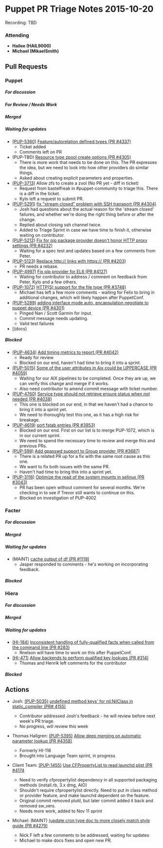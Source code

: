 # Puppet PR Triage Notes 2015-10-20

Recording: TBD

### Attending

* **Hailee (HAIL9000)**
* **Michael (MikaelSmith)**

## Pull Requests

### Puppet

##### For discussion

##### For Review / Needs Work


##### Merged


##### Waiting for updates

* [(PUP-5360)](https://tickets.puppetlabs.com/browse/PUP-5360) [Feature/autorelation defined types (PR #4337)](https://github.com/puppetlabs/puppet/pull/4337)
    - Ticket added
    - Comments left on PR
* (PUP-TBD) [Resource type zpool create options (PR #4305)](https://github.com/puppetlabs/puppet/pull/4305)
    - There is more work that needs to be done on this. The PR expresses the idea, but we need to look into how other providers do similar things.
    - Asked about creating explicit parameters and properties.
* [(PUP-3713)](https://tickets.puppetlabs.com/browse/PUP-3713) Allow zfs to create a zvol (No PR yet - diff in ticket)
    - Request from bastelfreak in #puppet-community to triage this. There is a diff in the ticket.
    - Kylo left a request to submit PR.
* [(PUP-5291)](https://tickets.puppetlabs.com/browse/PUP-5291) [fix "stream closed" problem with SSH transport (PR #4304)](https://github.com/puppetlabs/puppet/pull/4304)
    - Josh had questions about the actual reason for the 'stream closed' failures, and whether we're doing the right thing before or after the change.
    - Replied about closing ssh channel twice.
    - Added to Triage Sprint in case we have time to finish it, otherwise waiting on contributor.
* [(PUP-5212)](https://tickets.puppetlabs.com/browse/PUP-5212) [Fix for pip package provider doesn't honor HTTP proxy settings (PR #4232)](https://github.com/puppetlabs/puppet/pull/4232)
    - Waiting for a spec test and updates based on a few comments from Peter.
* [(PUP-5123)](https://tickets.puppetlabs.com/browse/PUP-5123) [Replace http:// links with https://  (PR #4203)](https://github.com/puppetlabs/puppet/pull/4203)
    - PR needs a rebase.
* [(PUP-4997)](https://tickets.puppetlabs.com/browse/PUP-4997) [Fix pip provider for EL6 (PR #4127)](https://github.com/puppetlabs/puppet/pull/4127)
    - Waiting for contributor to address / comment on feedback from Peter, Kylo and a few others.
* [(PUP-1072)](https://tickets.puppetlabs.com/browse/PUP-1072) [HTTP(S) support for the file type (PR #3748)](https://github.com/puppetlabs/puppet/pull/3748)
    - Michael has left a few more comments - waiting for Felix to bring in additional changes, which will likely happen after PuppetConf.
* [(PUP-5289)](https://tickets.puppetlabs.com/browse/PUP-5289) [adding interface mode auto, encapsulation negotiate to puppet device (PR #4301)](https://github.com/puppetlabs/puppet/pull/4301)
    - Pinged Nan / Scott Garmin for input.
    - Commit message needs updating.
    - Valid test failures
* [(docs) 

##### Blocked

* [(PUP-4634)](https://tickets.puppetlabs.com/browse/PUP-4634) [Add timing metrics to report (PR #4042)](https://github.com/puppetlabs/puppet/pull/4042)
    - Ready for review
    - Blocked on our end, haven't had time to bring it into a sprint.
* [(PUP-5015)](https://tickets.puppetlabs.com/browse/PUP-5015) [Some of the user attributes in Aix could be UPPERCASE (PR #4059)](https://github.com/puppetlabs/puppet/pull/4059)
    - Waiting for our AIX pipelines to be completed. Once they are up, we can verify this change and merge if it works.
    - Also need contributor to amend commit message with ticket number.
* [(PUP-4760)](https://tickets.puppetlabs.com/browse/PUP-4760) [Service type should not retrieve ensure status when not needed (PR #4038)](https://github.com/puppetlabs/puppet/pull/4038)
    - This one is blocked on our end, in that we haven't had a chance to bring it into a sprint yet.
    - We need to thoroughly test this one, as it has a high risk for breakage.
* [(PUP-4619)](https://tickets.puppetlabs.com/browse/PUP-4619) [sort fstab entries (PR #3953)](https://github.com/puppetlabs/puppet/pull/3953)
    - Blocked on our end. First on our list is to merge PUP-1072, which is in our current sprint.
    - We need to spend the necessary time to review and merge this and previous PRs.
* [(PUP-598)](https://tickets.puppetlabs.com/browse/PUP-598) [Add gpasswd support to Group provider (PR #3687)](https://github.com/puppetlabs/puppet/pull/3687)
    - There is a related PR up for a fix with the same root cause as this one.
    - We want to fix both issues with the same PR.
    - Haven't had time to bring this into a sprint yet.
* [(PUP-3116)](https://tickets.puppetlabs.com/browse/PUP-3116) [Optimize the read of the system mounts in selinux (PR #3043)](https://github.com/puppetlabs/puppet/pull/3043)
    - PR has been open without comment for several months. We're checking in to see if Trevor still wants to continue on this.
    - Blocked on investigation of PUP-4002

### Facter

##### For discussion

##### Merged

##### Waiting for updates

* (MAINT) [cache output of df (PR #1119)](https://github.com/puppetlabs/facter/pull/1119)
  - Jasper responded to comments - he's working on incorporating feedback.

##### Blocked

### Hiera

##### For discussion

##### Merged

##### Waiting for updates

* [(HI-184)](https://tickets.puppetlabs.com/browse/HI-184) [Inconsistent handling of fully-qualified facts when called from the command line (PR #283)](https://github.com/puppetlabs/hiera/pull/283)
  - Rnelson will have time to work on this after PuppetConf.
* [(HI-471)](https://tickets.puppetlabs.com/browse/HI-471) [Allow backends to perform qualified key lookups (PR #314)](https://github.com/puppetlabs/hiera/pull/314)
  - Thomas and Henrik left comments for the contributor

##### Blocked

## Actions

* Josh: [(PUP-5035)](https://tickets.puppetlabs.com/browse/PUP-5035) [undefined method keys' for nil:NilClass in static_compiler (PR# 4155)](https://github.com/puppetlabs/puppet/pull/4155)
    - Contributor addressed Josh's feedback - he will review before next week's PR triage.
    - No progress, will review this week

* Thomas Hallgren: [(PUP-5395)](https://tickets.puppetlabs.com/browse/PUP-5395) [Allow deep merging on automatic parameter lookup (PR #4358)](https://github.com/puppetlabs/puppet/pull/4358)
    - Formerly HI-118
    - Brought into Language Team sprint, in progress

* Client Team: [(PUP-1455)](https://tickets.puppetlabs.com/browse/PUP-1455) [Use CFPropertyList to read launchd plist (PR #4174](https://github.com/puppetlabs/puppet/pull/4174)
    - Need to verify cfpropertylist dependency in all supported packaging methods (install.rb, 3.x dmg, AIO)
    - Shouldn't require cfpropertylist directly. Need to put in class method or provider feature, and make launchd dependent on the feature.
    - Original commit removed plutil, but later commit added it back and removed sw_vers.
    - Needs more work, added to Nov 11 sprint

* Michael: (MAINT) [(update cron type doc to more closely match style guide (PR #4279)](https://github.com/puppetlabs/puppet/pull/4279)
  - Nick F left a few comments to be addressed, waiting for updates
  - Michael to make docs fixes and open new PR.
